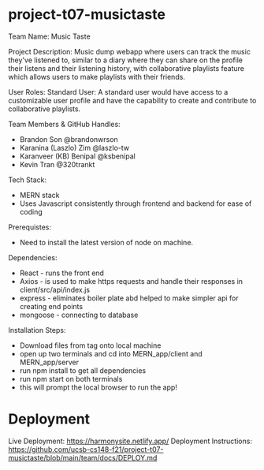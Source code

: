 # project-t07-musictaste

Team Name: Music Taste

Project Description:
  Music dump webapp where users can track the music they've listened to, similar to a diary where they can share on the profile their listens and their listening history, with collaborative playlists feature which allows users to make playlists with their friends.
  
User Roles:
  Standard User: A standard user would have access to a customizable user profile and have the capability to create and contribute to collaborative playlists.


Team Members & GitHub Handles:
- Brandon Son @brandonwrson
- Karanina (Laszlo) Zim @laszlo-tw
- Karanveer (KB) Benipal @ksbenipal
- Kevin Tran @320trankt

Tech Stack:
- MERN stack
- Uses Javascript consistently through frontend and backend for ease of coding

Prerequistes:
- Need to install the latest version of node on machine.

Dependencies:
- React - runs the front end
- Axios - is used to make https requests and handle their responses in client/src/api/index.js
- express - eliminates boiler plate abd helped to make simpler api for creating end points
- mongoose - connecting to database

Installation Steps:
- Download files from tag onto local machine
- open up two terminals and cd into MERN_app/client and MERN_app/server
- run npm install to get all dependencies 
- run npm start on both terminals
- this will prompt the local browser to run the app!


# Deployment
Live Deployment: https://harmonysite.netlify.app/
Deployment Instructions: https://github.com/ucsb-cs148-f21/project-t07-musictaste/blob/main/team/docs/DEPLOY.md
